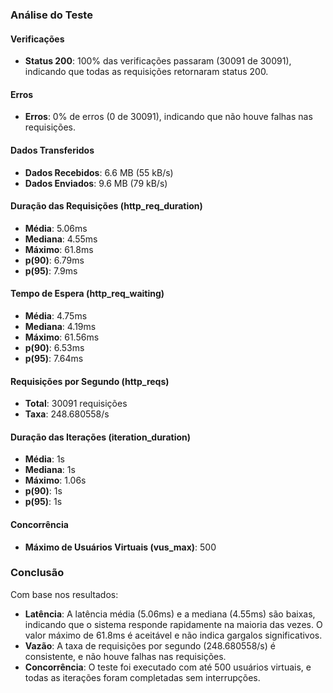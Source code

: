 ### Análise do Teste

#### Verificações
- **Status 200**: 100% das verificações passaram (30091 de 30091), indicando que todas as requisições retornaram status 200.

#### Erros
- **Erros**: 0% de erros (0 de 30091), indicando que não houve falhas nas requisições.

#### Dados Transferidos
- **Dados Recebidos**: 6.6 MB (55 kB/s)
- **Dados Enviados**: 9.6 MB (79 kB/s)

#### Duração das Requisições (http_req_duration)
- **Média**: 5.06ms
- **Mediana**: 4.55ms
- **Máximo**: 61.8ms
- **p(90)**: 6.79ms
- **p(95)**: 7.9ms

#### Tempo de Espera (http_req_waiting)
- **Média**: 4.75ms
- **Mediana**: 4.19ms
- **Máximo**: 61.56ms
- **p(90)**: 6.53ms
- **p(95)**: 7.64ms

#### Requisições por Segundo (http_reqs)
- **Total**: 30091 requisições
- **Taxa**: 248.680558/s

#### Duração das Iterações (iteration_duration)
- **Média**: 1s
- **Mediana**: 1s
- **Máximo**: 1.06s
- **p(90)**: 1s
- **p(95)**: 1s

#### Concorrência
- **Máximo de Usuários Virtuais (vus_max)**: 500 

### Conclusão
Com base nos resultados:

- **Latência**: A latência média (5.06ms) e a mediana (4.55ms) são baixas, indicando que o sistema responde rapidamente na maioria das vezes. O valor máximo de 61.8ms é aceitável e não indica gargalos significativos.
- **Vazão**: A taxa de requisições por segundo (248.680558/s) é consistente, e não houve falhas nas requisições.
- **Concorrência**: O teste foi executado com até 500 usuários virtuais, e todas as iterações foram completadas sem interrupções.